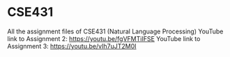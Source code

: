 # CSE431
All the assignment files of CSE431 (Natural Language Processing)  YouTube link to Assignment 2: https://youtu.be/fgVFMTiIFSE  YouTube link to Assignment 3: https://youtu.be/vIh7uJT2M0I
